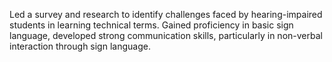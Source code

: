 Led a survey and research to identify challenges faced by hearing-impaired students in learning technical terms.
Gained proficiency in basic sign language, developed strong communication skills, particularly in non-verbal interaction through sign language.
